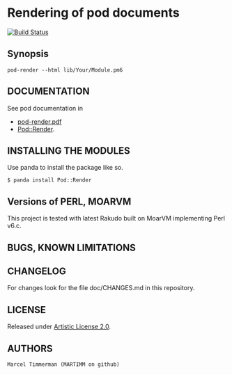 # Rendering of pod documents

[![Build Status](https://travis-ci.org/MARTIMM/pod-render.svg?branch=master)](https://travis-ci.org/MARTIMM/pod-render)

## Synopsis

```
pod-render --html lib/Your/Module.pm6
```

## DOCUMENTATION

See pod documentation in
* [pod-render.pdf](https://raw.githubusercontent.com/MARTIMM/pod-render/master/doc/pod-render.pdf)
*  [Pod::Render](https://raw.githubusercontent.com/MARTIMM/pod-render/master/doc/Render.pdf).

## INSTALLING THE MODULES

Use panda to install the package like so.
```
$ panda install Pod::Render
```

## Versions of PERL, MOARVM

This project is tested with latest Rakudo built on MoarVM implementing Perl v6.c.

## BUGS, KNOWN LIMITATIONS

## CHANGELOG

For changes look for the file doc/CHANGES.md in this repository.

## LICENSE

Released under [Artistic License 2.0](http://www.perlfoundation.org/artistic_license_2_0).

## AUTHORS

```
Marcel Timmerman (MARTIMM on github)
```
